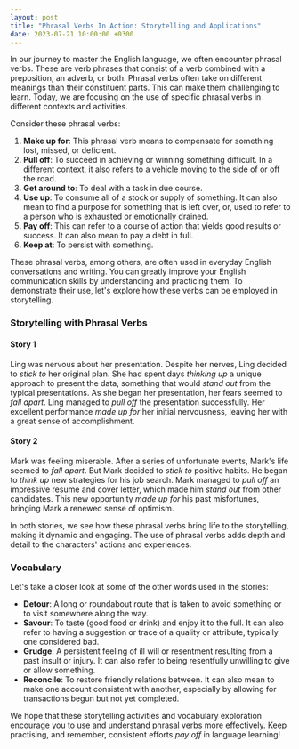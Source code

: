 ```yaml
---
layout: post
title: "Phrasal Verbs In Action: Storytelling and Applications"
date: 2023-07-21 10:00:00 +0300
---
```


In our journey to master the English language, we often encounter phrasal verbs. These are verb phrases that consist of a verb combined with a preposition, an adverb, or both. Phrasal verbs often take on different meanings than their constituent parts. This can make them challenging to learn. Today, we are focusing on the use of specific phrasal verbs in different contexts and activities. 

Consider these phrasal verbs:

1. **Make up for**: This phrasal verb means to compensate for something lost, missed, or deficient.
2. **Pull off**: To succeed in achieving or winning something difficult. In a different context, it also refers to a vehicle moving to the side of or off the road.
3. **Get around to**: To deal with a task in due course.
4. **Use up**: To consume all of a stock or supply of something. It can also mean to find a purpose for something that is left over, or, used to refer to a person who is exhausted or emotionally drained.
5. **Pay off**: This can refer to a course of action that yields good results or success. It can also mean to pay a debt in full.
6. **Keep at**: To persist with something.

These phrasal verbs, among others, are often used in everyday English conversations and writing. You can greatly improve your English communication skills by understanding and practicing them. To demonstrate their use, let's explore how these verbs can be employed in storytelling.

### Storytelling with Phrasal Verbs
#### Story 1
Ling was nervous about her presentation. Despite her nerves, Ling decided to *stick to* her original plan. She had spent days *thinking up* a unique approach to present the data, something that would *stand out* from the typical presentations. As she began her presentation, her fears seemed to *fall apart*. Ling managed to *pull off* the presentation successfully. Her excellent performance *made up for* her initial nervousness, leaving her with a great sense of accomplishment.

#### Story 2
Mark was feeling miserable. After a series of unfortunate events, Mark's life seemed to *fall apart*. But Mark decided to *stick to* positive habits. He began to *think up* new strategies for his job search. Mark managed to *pull off* an impressive resume and cover letter, which made him *stand out* from other candidates. This new opportunity *made up for* his past misfortunes, bringing Mark a renewed sense of optimism.

In both stories, we see how these phrasal verbs bring life to the storytelling, making it dynamic and engaging. The use of phrasal verbs adds depth and detail to the characters' actions and experiences.

### Vocabulary
Let's take a closer look at some of the other words used in the stories:

- **Detour**: A long or roundabout route that is taken to avoid something or to visit somewhere along the way.
- **Savour**: To taste (good food or drink) and enjoy it to the full. It can also refer to having a suggestion or trace of a quality or attribute, typically one considered bad.
- **Grudge**: A persistent feeling of ill will or resentment resulting from a past insult or injury. It can also refer to being resentfully unwilling to give or allow something.
- **Reconcile**: To restore friendly relations between. It can also mean to make one account consistent with another, especially by allowing for transactions begun but not yet completed.

We hope that these storytelling activities and vocabulary exploration encourage you to use and understand phrasal verbs more effectively. Keep practising, and remember, consistent efforts *pay off* in language learning!
